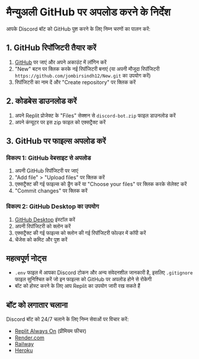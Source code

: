 # मैन्युअली GitHub पर अपलोड करने के निर्देश

आपके Discord बॉट को GitHub पुश करने के लिए निम्न चरणों का पालन करें:

## 1. GitHub रिपॉजिटरी तैयार करें

1. [GitHub](https://github.com/) पर जाएं और अपने अकाउंट में लॉगिन करें
2. "New" बटन पर क्लिक करके नई रिपॉजिटरी बनाएं (या अपनी मौजूदा रिपॉजिटरी `https://github.com/jombirsindh12/New.git` का उपयोग करें)
3. रिपॉजिटरी का नाम दें और "Create repository" पर क्लिक करें

## 2. कोडबेस डाउनलोड करें

1. अपने Replit प्रोजेक्ट के "Files" सेक्शन से `discord-bot.zip` फाइल डाउनलोड करें
2. अपने कंप्यूटर पर इस zip फाइल को एक्सट्रैक्ट करें

## 3. GitHub पर फाइल्स अपलोड करें

### विकल्प 1: GitHub वेबसाइट से अपलोड

1. अपनी GitHub रिपॉजिटरी पर जाएं
2. "Add file" > "Upload files" पर क्लिक करें
3. एक्सट्रैक्ट की गई फाइल्स को ड्रैग करें या "Choose your files" पर क्लिक करके सेलेक्ट करें
4. "Commit changes" पर क्लिक करें

### विकल्प 2: GitHub Desktop का उपयोग

1. [GitHub Desktop](https://desktop.github.com/) इंस्टॉल करें
2. अपनी रिपॉजिटरी को क्लोन करें
3. एक्सट्रैक्ट की गई फाइल्स को क्लोन की गई रिपॉजिटरी फोल्डर में कॉपी करें
4. चेंजेस को कमिट और पुश करें

## महत्वपूर्ण नोट्स

- `.env` फाइल में आपका Discord टोकन और अन्य संवेदनशील जानकारी है, इसलिए `.gitignore` फाइल सुनिश्चित करें जो इन फाइल्स को GitHub पर अपलोड होने से रोकेगी
- बॉट को होस्ट करने के लिए आप Replit का उपयोग जारी रख सकते हैं

## बॉट को लगातार चलाना

Discord बॉट को 24/7 चलाने के लिए निम्न सेवाओं पर विचार करें:
- [Replit Always On](https://replit.com/site/pricing) (प्रीमियम फीचर)
- [Render.com](https://render.com)
- [Railway](https://railway.app)
- [Heroku](https://heroku.com)
